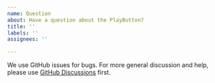 ```yaml
---
name: Question
about: Have a question about the PlayButton?
title: ''
labels: ''
assignees: ''

---
```


We use GitHub issues for bugs. For more general discussion and help, please use [GitHub Discussions](https://github.com/public-value-tech/play-button/discussions) first.
